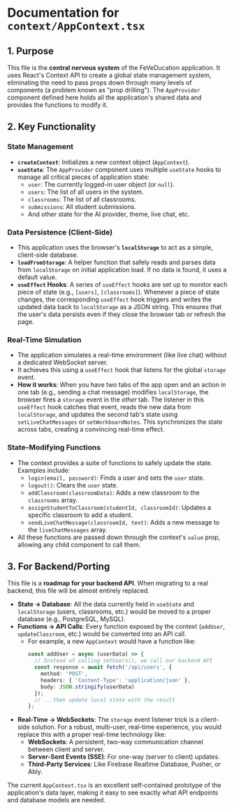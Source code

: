 
# Documentation for `context/AppContext.tsx`

## 1. Purpose

This file is the **central nervous system** of the FeVeDucation application. It uses React's Context API to create a global state management system, eliminating the need to pass props down through many levels of components (a problem known as "prop drilling"). The `AppProvider` component defined here holds all the application's shared data and provides the functions to modify it.

## 2. Key Functionality

### State Management
- **`createContext`**: Initializes a new context object (`AppContext`).
- **`useState`**: The `AppProvider` component uses multiple `useState` hooks to manage all critical pieces of application state:
  - `user`: The currently logged-in user object (or `null`).
  - `users`: The list of all users in the system.
  - `classrooms`: The list of all classrooms.
  - `submissions`: All student submissions.
  - And other state for the AI provider, theme, live chat, etc.

### Data Persistence (Client-Side)
- This application uses the browser's **`localStorage`** to act as a simple, client-side database.
- **`loadFromStorage`**: A helper function that safely reads and parses data from `localStorage` on initial application load. If no data is found, it uses a default value.
- **`useEffect` Hooks**: A series of `useEffect` hooks are set up to monitor each piece of state (e.g., `[users]`, `[classrooms]`). Whenever a piece of state changes, the corresponding `useEffect` hook triggers and writes the updated data back to `localStorage` as a JSON string. This ensures that the user's data persists even if they close the browser tab or refresh the page.

### Real-Time Simulation
- The application simulates a real-time environment (like live chat) without a dedicated WebSocket server.
- It achieves this using a `useEffect` hook that listens for the global `storage` event.
- **How it works**: When you have two tabs of the app open and an action in one tab (e.g., sending a chat message) modifies `localStorage`, the browser fires a `storage` event in the *other* tab. The listener in this `useEffect` hook catches that event, reads the new data from `localStorage`, and updates the second tab's state using `setLiveChatMessages` or `setWorkboardNotes`. This synchronizes the state across tabs, creating a convincing real-time effect.

### State-Modifying Functions
- The context provides a suite of functions to safely update the state. Examples include:
  - `login(email, password)`: Finds a user and sets the `user` state.
  - `logout()`: Clears the `user` state.
  - `addClassroom(classroomData)`: Adds a new classroom to the `classrooms` array.
  - `assignStudentToClassroom(studentId, classroomId)`: Updates a specific classroom to add a student.
  - `sendLiveChatMessage(classroomId, text)`: Adds a new message to the `liveChatMessages` array.
- All these functions are passed down through the context's `value` prop, allowing any child component to call them.

## 3. For Backend/Porting

This file is a **roadmap for your backend API**. When migrating to a real backend, this file will be almost entirely replaced.

- **State -> Database**: All the data currently held in `useState` and `localStorage` (users, classrooms, etc.) would be moved to a proper database (e.g., PostgreSQL, MySQL).
- **Functions -> API Calls**: Every function exposed by the context (`addUser`, `updateClassroom`, etc.) would be converted into an API call.
  - For example, a new `AppContext` would have a function like:
    ```typescript
    const addUser = async (userData) => {
      // Instead of calling setUsers(), we call our backend API
      const response = await fetch('/api/users', {
        method: 'POST',
        headers: { 'Content-Type': 'application/json' },
        body: JSON.stringify(userData)
      });
      // ...then update local state with the result
    };
    ```
- **Real-Time -> WebSockets**: The `storage` event listener trick is a client-side solution. For a robust, multi-user, real-time experience, you would replace this with a proper real-time technology like:
  - **WebSockets**: A persistent, two-way communication channel between client and server.
  - **Server-Sent Events (SSE)**: For one-way (server to client) updates.
  - **Third-Party Services**: Like Firebase Realtime Database, Pusher, or Ably.

The current `AppContext.tsx` is an excellent self-contained prototype of the application's data layer, making it easy to see exactly what API endpoints and database models are needed.
